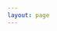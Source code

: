 ```yaml
---
layout: page
---
```


<div class="mx-auto max-w-768px">
  <PostList />
</div>

<script setup lang="ts">
import PostList from './PostList.vue'
</script>